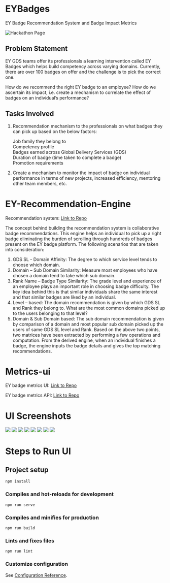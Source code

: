# EYBadges
EY Badge Recommendation System and Badge Impact Metrics

![Hackathon Page](https://github.com/SINDHUSITA/EYBadges/blob/master/Hackathon.PNG)

## Problem Statement

EY GDS teams offer its professionals a learning intervention called EY Badges which helps build competency across varying domains. Currently, there are over 100 badges on offer and the challenge is to pick the correct one. 

How do we recommend the right EY badge to an employee? How do we ascertain its impact, i.e. create a mechanism to correlate the effect of badges on an individual’s performance?

## Tasks Involved

1. Recommendation mechanism to the professionals on what badges they can pick up based on the below factors:
  
    Job family they belong to  
    Competency profile  
    Badges earned across Global Delivery Services (GDS)  
    Duration of badge (time taken to complete a badge)  
    Promotion requirements
  
2. Create a mechanism to monitor the impact of badge on individual performance in terms of new projects, increased efficiency, mentoring other team members, etc.

# EY-Recommendation-Engine

Recommendation system: [Link to Repo](https://github.com/neha-duggirala/EY-Recommendation-Engine)

The concept behind building the recommendation system is collaborative badge recommendations. This engine helps an individual to pick up a right badge eliminating the burden of scrolling through hundreds of badges present on the EY badge platform. The following scenarios that are taken into consideration:
1.	GDS SL - Domain Affinity: The degree to which service level tends to choose which domain.
2.	Domain – Sub Domain Similarity: Measure most employees who have chosen a domain tend to take which sub domain.
3.	Rank Name – Badge Type Similarity: The grade level and experience of an employee plays an important role in choosing badge difficulty. 
The key idea behind this is that similar individuals share the same interest and that similar badges are liked by an individual.
1. Level – based: The domain recommendation is given by which GDS SL and Rank they belong to. What are the most common domains picked up to the users belonging to that level?
2. Domain & Sub Domain based: The sub domain recommendation is given by comparison of a domain and most popular sub domain picked up the users of same GDS SL level and Rank.
Based on the above two points, two matrices have been extracted by performing a few operations and computation.  From the derived engine, when an individual finishes a badge, the engine inputs the badge details and gives the top matching recommendations. 

# Metrics-ui

EY badge metrics UI: [Link to Repo](https://github.com/neha-duggirala/EYBadge-Metrics-UI/tree/for-git-deployment)

EY badge metrics API: [Link to Repo](https://github.com/neha-duggirala/EYBadgeMetrics)

# UI Screenshots 
<img src="https://github.com/neha-duggirala/EYBadge-Metrics-UI/blob/master/Screenshots/Screenshot%20(230).png" />
<img src="https://github.com/neha-duggirala/EYBadge-Metrics-UI/blob/master/Screenshots/Screenshot%20(231).png" />
<img src="https://github.com/neha-duggirala/EYBadge-Metrics-UI/blob/master/Screenshots/Screenshot%20(232).png" />
<img src="https://github.com/neha-duggirala/EYBadge-Metrics-UI/blob/master/Screenshots/Screenshot%20(233).png" />
<img src="https://github.com/neha-duggirala/EYBadge-Metrics-UI/blob/master/Screenshots/Screenshot%20(234).png" />
<img src="https://github.com/neha-duggirala/EYBadge-Metrics-UI/blob/master/Screenshots/Screenshot%20(235).png" />
<img src="https://github.com/neha-duggirala/EYBadge-Metrics-UI/blob/master/Screenshots/Screenshot%20(236).png" />
<img src="https://github.com/neha-duggirala/EYBadge-Metrics-UI/blob/master/Screenshots/Screenshot%20(237).png" />

# Steps to Run UI
## Project setup
```
npm install
```

### Compiles and hot-reloads for development
```
npm run serve
```

### Compiles and minifies for production
```
npm run build
```

### Lints and fixes files
```
npm run lint
```

### Customize configuration
See [Configuration Reference](https://cli.vuejs.org/config/).
